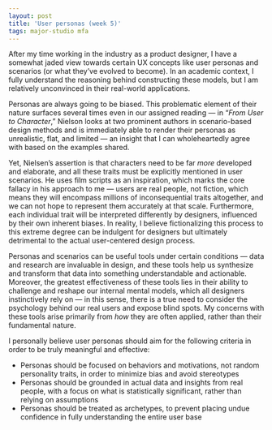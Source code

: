 ```yaml
---
layout: post
title: 'User personas (week 5)'
tags: major-studio mfa
---
```


After my time working in the industry as a product designer, I have a somewhat jaded view towards certain UX concepts like  user personas and scenarios (or what they’ve evolved to become). In an academic context, I fully understand the reasoning behind constructing these models, but I am relatively unconvinced in their real-world applications. 

Personas are always going to be biased. This problematic element of their nature surfaces several times even in our assigned reading — in “*From User to Character*,” Nielson looks at two prominent authors in scenario-based design methods and is immediately able to render their personas as unrealistic, flat, and limited — an insight that I can wholeheartedly agree with based on the examples shared. 

Yet, Nielsen’s assertion is that characters need to be far *more* developed and elaborate, and all these traits must be explicitly mentioned in user scenarios. He uses film scripts as an inspiration, which marks the core fallacy in his approach to me — users are real people, not fiction, which means they will encompass millions of inconsequential traits altogether, and we can not hope to represent them accurately at that scale. Furthermore, each individual trait will be interpreted differently by designers, influenced by their own inherent biases. In reality, I believe fictionalizing this process to this extreme degree can be indulgent for designers but ultimately detrimental to the actual user-centered design process.

Personas and scenarios can be useful tools under certain conditions — data and research are invaluable in design, and these tools help us synthesize and transform that data into something understandable and actionable. Moreover, the greatest effectiveness of these tools lies in their ability to challenge and reshape our internal mental models, which all designers instinctively rely on — in this sense, there is a true need to consider the psychology behind our real users and expose blind spots. My concerns with these tools arise primarily from *how* they are often applied, rather than their fundamental nature.  

I personally believe user personas should aim for the following criteria in order to be truly meaningful and effective: 

- Personas should be focused on behaviors and motivations, not random personality traits, in order to minimize bias and avoid stereotypes
- Personas should be grounded in actual data and insights from real people, with a focus on what is statistically significant, rather than relying on assumptions
- Personas should be treated as archetypes, to prevent placing undue confidence in fully understanding the entire user base